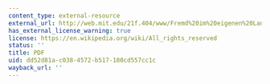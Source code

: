 ```yaml
---
content_type: external-resource
external_url: http://web.mit.edu/21f.404/www/Fremd%20im%20eigenen%20Land-DIE%20Z.pdf
has_external_license_warning: true
license: https://en.wikipedia.org/wiki/All_rights_reserved
status: ''
title: PDF
uid: dd52d81a-c038-4572-b517-180cd557cc1c
wayback_url: ''
---
```

